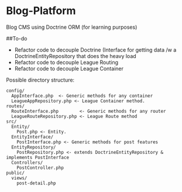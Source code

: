 # Blog-Platform
Blog CMS using Doctrine ORM (for learning purposes)

##To-do

* Refactor code to decouple Doctrine (Interface for getting data /w a DoctrineEntityRepository that does the heavy load
* Refactor code to decouple League Routing
* Refactor code to decouple League Container

Possible directory structure:

    config/
      AppInterface.php  <- Generic methods for any container
      LeagueAppRepository.php <- League Container method.
    routes/
      RouteInterface.php        <- Generic methods for any router
      LeagueRouteRepository.php <- League Route method
    src/
      Entity/
        Post.php <- Entity.
      EntityInterface/
        PostInterface.php <- Generic methods for post features
      EntityRepository/
        PostRepository.php <- extends DoctrineEntityRepository & implements PostInterface
      Controllers/
        PostController.php
    public/
      views/
        post-detail.php
  
  
  
